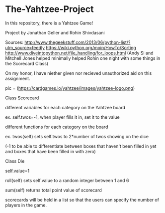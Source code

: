 # The-Yahtzee-Project

In this repository, there is a Yahtzee Game!

Project by Jonathan Geller and Rohin Shivdasani

Sources:
http://www.thegeekstuff.com/2013/06/python-list/?utm_source=feedly
https://wiki.python.org/moin/HowTo/Sorting
http://www.diveintopython.net/file_handling/for_loops.html
(Andy Si and Mitchell Jones helped minimally helped Rohin one night with some things in the Scorecard Class)

On my honor, I have niether given nor recieved unauthorized aid on this assignment. 


pic = (https://cardgames.io/yahtzee/images/yahtzee-logo.png)







Class Scorecard

different variables for each category on the Yahtzee board

ex. self.twos=-1, when player fills it in, set it to the value

different functions for each category on the board

ex. twos(self) sets self.twos to 2*number of twos showing on the dice

(-1 to be able to differentiate between boxes that haven't been filled in yet and boxes that have been filled in with zero)

Class Die

self.value=1

roll(self) sets self.value to a random integer between 1 and 6

sum(self) returns total point value of scorecard

scorecards will be held in a list so that the users can specify the number of players in the game.

